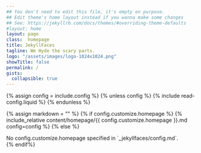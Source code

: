 ```yaml
---
## You don't need to edit this file, it's empty on purpose.
## Edit theme's home layout instead if you wanna make some changes
## See: https://jekyllrb.com/docs/themes/#overriding-theme-defaults
#layout: home
layout: page
class:  homepage
title: JekyllFaces
tagline: We Hyde the scary parts.
logo: "/assets/images/logo-1024x1024.png"
showTitle: false
permalink: /
gists:
  collapsible: true
---
```

{% assign config = include.config %}
{% unless config %}
  {% include read-config.liquid %}
{% endunless %}

{% assign markdown = "" %}
{% if config.customize.homepage %}
  {% include_relative content/homepage/{{ config.customize.homepage }}.md config=config %}
{% else %}
  <div class="alert alert-primary">No config.customize.homepage specified in `_jekyllfaces/config.md`.</div>
{% endif%}
